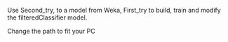 Use Second_try, to a model from Weka, First_try to build, train and modify the filteredClassifier model. 


Change the path to fit your PC